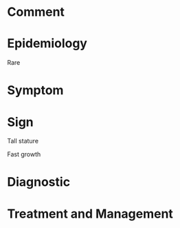 # Comment

# Epidemiology

Rare

# Symptom

# Sign

Tall stature

Fast growth

# Diagnostic

# Treatment and Management
